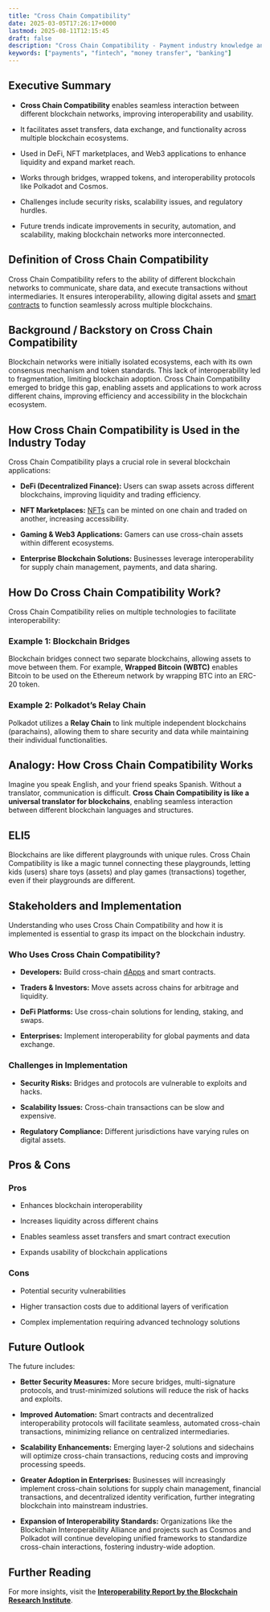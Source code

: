 ```yaml
---
title: "Cross Chain Compatibility"
date: 2025-03-05T17:26:17+0000
lastmod: 2025-08-11T12:15:45
draft: false
description: "Cross Chain Compatibility - Payment industry knowledge and insights"
keywords: ["payments", "fintech", "money transfer", "banking"]
---
```


## Executive Summary

- **Cross Chain Compatibility** enables seamless interaction between different blockchain networks, improving interoperability and usability.

- It facilitates asset transfers, data exchange, and functionality across multiple blockchain ecosystems.

- Used in DeFi, NFT marketplaces, and Web3 applications to enhance liquidity and expand market reach.

- Works through bridges, wrapped tokens, and interoperability protocols like Polkadot and Cosmos.

- Challenges include security risks, scalability issues, and regulatory hurdles.

- Future trends indicate improvements in security, automation, and scalability, making blockchain networks more interconnected.

## Definition of Cross Chain Compatibility

Cross Chain Compatibility refers to the ability of different blockchain networks to communicate, share data, and execute transactions without intermediaries. It ensures interoperability, allowing digital assets and [smart contracts](https://faisalkhanllc.xyz/resources/payments-wiki/s/smart-contract/) to function seamlessly across multiple blockchains.

## Background / Backstory on Cross Chain Compatibility

Blockchain networks were initially isolated ecosystems, each with its own consensus mechanism and token standards. This lack of interoperability led to fragmentation, limiting blockchain adoption. Cross Chain Compatibility emerged to bridge this gap, enabling assets and applications to work across different chains, improving efficiency and accessibility in the blockchain ecosystem.

## How Cross Chain Compatibility is Used in the Industry Today

Cross Chain Compatibility plays a crucial role in several blockchain applications:

- **DeFi (Decentralized Finance):** Users can swap assets across different blockchains, improving liquidity and trading efficiency.

- **NFT Marketplaces:** [NFTs](https://faisalkhanllc.xyz/resources/payments-wiki/n/nft-non-fungible-tokens/) can be minted on one chain and traded on another, increasing accessibility.

- **Gaming & Web3 Applications:** Gamers can use cross-chain assets within different ecosystems.

- **Enterprise Blockchain Solutions:** Businesses leverage interoperability for supply chain management, payments, and data sharing.

## How Do Cross Chain Compatibility Work?

Cross Chain Compatibility relies on multiple technologies to facilitate interoperability:

### Example 1: Blockchain Bridges

Blockchain bridges connect two separate blockchains, allowing assets to move between them. For example, **Wrapped Bitcoin (WBTC)** enables Bitcoin to be used on the Ethereum network by wrapping BTC into an ERC-20 token.

### Example 2: Polkadot’s Relay Chain

Polkadot utilizes a **Relay Chain** to link multiple independent blockchains (parachains), allowing them to share security and data while maintaining their individual functionalities.

## Analogy: How Cross Chain Compatibility Works

Imagine you speak English, and your friend speaks Spanish. Without a translator, communication is difficult. **Cross Chain Compatibility is like a universal translator for blockchains**, enabling seamless interaction between different blockchain languages and structures.

## ELI5

Blockchains are like different playgrounds with unique rules. Cross Chain Compatibility is like a magic tunnel connecting these playgrounds, letting kids (users) share toys (assets) and play games (transactions) together, even if their playgrounds are different.

## Stakeholders and Implementation

Understanding who uses Cross Chain Compatibility and how it is implemented is essential to grasp its impact on the blockchain industry.

### Who Uses Cross Chain Compatibility?

- **Developers:** Build cross-chain [dApps](https://faisalkhanllc.xyz/resources/payments-wiki/d/decentralized-applications-dapps/) and smart contracts.

- **Traders & Investors:** Move assets across chains for arbitrage and liquidity.

- **DeFi Platforms:** Use cross-chain solutions for lending, staking, and swaps.

- **Enterprises:** Implement interoperability for global payments and data exchange.

### Challenges in Implementation

- **Security Risks:** Bridges and protocols are vulnerable to exploits and hacks.

- **Scalability Issues:** Cross-chain transactions can be slow and expensive.

- **Regulatory Compliance:** Different jurisdictions have varying rules on digital assets.

## Pros & Cons

### Pros

- Enhances blockchain interoperability

- Increases liquidity across different chains

- Enables seamless asset transfers and smart contract execution

- Expands usability of blockchain applications

### Cons

- Potential security vulnerabilities

- Higher transaction costs due to additional layers of verification

- Complex implementation requiring advanced technology solutions

## Future Outlook

The future includes:

- **Better Security Measures:** More secure bridges, multi-signature protocols, and trust-minimized solutions will reduce the risk of hacks and exploits.

- **Improved Automation:** Smart contracts and decentralized interoperability protocols will facilitate seamless, automated cross-chain transactions, minimizing reliance on centralized intermediaries.

- **Scalability Enhancements:** Emerging layer-2 solutions and sidechains will optimize cross-chain transactions, reducing costs and improving processing speeds.

- **Greater Adoption in Enterprises:** Businesses will increasingly implement cross-chain solutions for supply chain management, financial transactions, and decentralized identity verification, further integrating blockchain into mainstream industries.

- **Expansion of Interoperability Standards:** Organizations like the Blockchain Interoperability Alliance and projects such as Cosmos and Polkadot will continue developing unified frameworks to standardize cross-chain interactions, fostering industry-wide adoption.

## Further Reading

For more insights, visit the **[Interoperability Report by the Blockchain Research Institute](https://www.blockchainresearchinstitute.org/research-library/)**.
